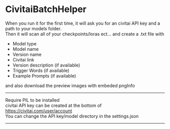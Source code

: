 # CivitaiBatchHelper
 
When you run it for the first time, it will ask you for an civitai API key and a path to your models folder.  
Then it will scan all of your checkpoints/loras ect... and create a .txt file with
- Model type
- Model name
- Version name
- Civitai link  
- Version description (if available)
- Trigger Words (if available)
- Example Prompts (if available)

and also download the preview images with embeded pngInfo

---
Require PIL to be installed  
civitai API key can be created at the bottom of https://civitai.com/user/account  
You can change the API key/model directory in the settings.json  

---